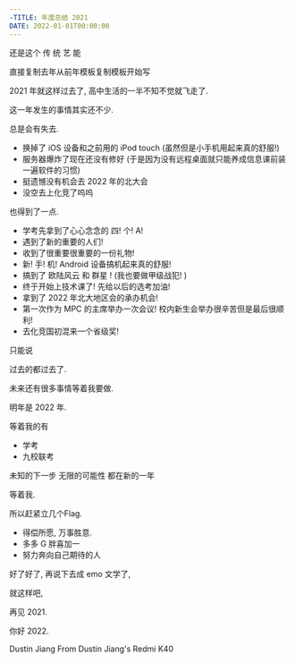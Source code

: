 ```yaml
---
-TITLE: 年度总结 2021
DATE: 2022-01-01T00:00:00
---
```

还是这个 传  统  艺  能

直接复制去年从前年模板复制模板开始写

2021 年就这样过去了, 高中生活的一半不知不觉就飞走了.

这一年发生的事情其实还不少.

总是会有失去.
- 换掉了 iOS 设备和之前用的 iPod touch (虽然但是小手机用起来真的舒服!)
- 服务器爆炸了现在还没有修好 (于是因为没有远程桌面就只能养成信息课前装一遍软件的习惯)
- 挺遗憾没有机会去 2022 年的北大会
- 没空去上化竞了呜呜

也得到了一点.
- 学考先拿到了心心念念的 四! 个! A!
- 遇到了新的重要的人们!
- 收到了很重要很重要的一份礼物! 
- 新! 手! 机! Android 设备搞机起来真的舒服! 
- 搞到了 欧陆风云 和 群星 ! (我也要做甲级战犯! )
- 终于开始上技术课了! 先给以后的选考加油!
- 拿到了 2022 年北大地区会的承办机会! 
- 第一次作为 MPC 的主席举办一次会议! 校内新生会举办很辛苦但是最后很顺利! 
- 去化竞国初混来一个省级奖! 

只能说

过去的都过去了.

未来还有很多事情等着我要做.

明年是 2022 年.

等着我的有
- 学考
- 九校联考

未知的下一步
无限的可能性
都在新的一年

等着我.

所以赶紧立几个Flag.
- 得偿所愿, 万事胜意. 
- 多多 G 胖喜加一
- 努力奔向自己期待的人

好了好了, 再说下去成 emo 文学了,

就这样吧, 

再见 2021. 

你好 2022.

Dustin Jiang
From Dustin Jiang's Redmi K40